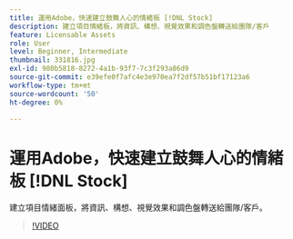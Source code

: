 ```yaml
---
title: 運用Adobe，快速建立鼓舞人心的情緒板 [!DNL Stock]
description: 建立項目情緒板，將資訊、構想、視覺效果和調色盤轉送給團隊/客戶
feature: Licensable Assets
role: User
level: Beginner, Intermediate
thumbnail: 331816.jpg
exl-id: 980b5818-8272-4a1b-93f7-7c3f293a86d9
source-git-commit: e39efe0f7afc4e3e970ea7f2df57b51bf17123a6
workflow-type: tm+mt
source-wordcount: '50'
ht-degree: 0%

---
```


# 運用Adobe，快速建立鼓舞人心的情緒板 [!DNL Stock]

建立項目情緒面板，將資訊、構想、視覺效果和調色盤轉送給團隊/客戶。

>[!VIDEO](https://video.tv.adobe.com/v/331816?hidetitle=true)
